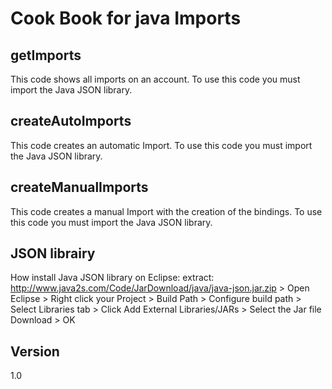 Cook Book for java Imports
==

getImports
--

This code shows all imports on an account.
To use this code you must import the Java JSON library.

createAutoImports
--

This code creates an automatic Import.
To use this code you must import the Java JSON library.

createManualImports
--

This code creates a manual Import with the creation of the bindings.
To use this code you must import the Java JSON library.

JSON librairy
--

How install Java JSON library on Eclipse: extract: http://www.java2s.com/Code/JarDownload/java/java-json.jar.zip > Open Eclipse > Right click your Project > Build Path > Configure build path > Select Libraries tab > Click Add External Libraries/JARs > Select the Jar file Download > OK

Version
--

1.0
